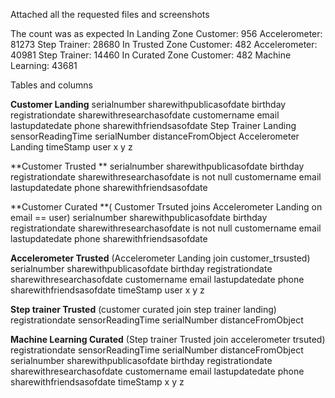 Attached all the requested files and screenshots

The count was as expected 
In Landing Zone
  Customer: 956
  Accelerometer: 81273
  Step Trainer: 28680
In Trusted Zone
  Customer: 482
  Accelerometer: 40981
  Step Trainer: 14460
In Curated Zone
  Customer: 482
  Machine Learning: 43681

  Tables and columns 

**Customer Landing**
serialnumber
sharewithpublicasofdate
birthday
registrationdate
sharewithresearchasofdate
customername
email
lastupdatedate
phone
sharewithfriendsasofdate
Step Trainer Landing
sensorReadingTime
serialNumber
distanceFromObject
Accelerometer Landing
timeStamp
user
x
y
z

**Customer Trusted **
serialnumber
sharewithpublicasofdate
birthday
registrationdate
sharewithresearchasofdate is not null 
customername
email
lastupdatedate
phone
sharewithfriendsasofdate

**Customer Curated **( Customer Trsuted joins Accelerometer Landing on email == user)
serialnumber
sharewithpublicasofdate
birthday
registrationdate
sharewithresearchasofdate is not null 
customername
email
lastupdatedate
phone
sharewithfriendsasofdate

**Accelerometer Trusted** (Accelerometer Landing join customer_trsusted)
serialnumber
sharewithpublicasofdate
birthday
registrationdate
sharewithresearchasofdate 
customername
email
lastupdatedate
phone
sharewithfriendsasofdate
timeStamp
user
x
y
z

**Step trainer Trusted** (customer curated join step trainer landing)
registrationdate
sensorReadingTime
serialNumber
distanceFromObject

**Machine Learning Curated** (Step trainer Trusted join accelerometer trsuted)
registrationdate
sensorReadingTime
serialNumber
distanceFromObject
serialnumber
sharewithpublicasofdate
birthday
registrationdate
sharewithresearchasofdate 
customername
email
lastupdatedate
phone
sharewithfriendsasofdate
timeStamp
x
y
z
